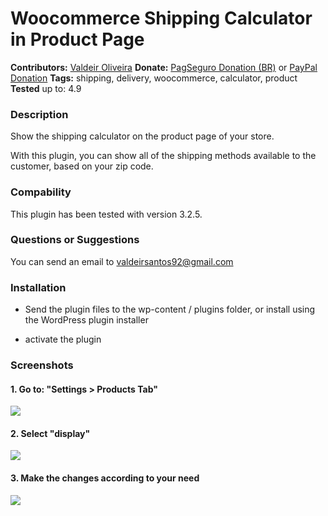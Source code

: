 #  Woocommerce Shipping Calculator in Product Page

**Contributors:** [Valdeir Oliveira](http://https://br.linkedin.com/in/valde%C3%AD-santos-08310354 "Valdeir Oliveira")
**Donate:** [PagSeguro Donation (BR)](https://pag.ae/bdv16S9 "https://pag.ae/bdv16S9") or [PayPal Donation](https://www.paypal.com/cgi-bin/webscr?cmd=_donations&business=5KMVXCTX2ZXPG&currency_code=BRL&source=url)
**Tags:** shipping, delivery, woocommerce, calculator, product
**Tested** up to: 4.9

### Description

Show the shipping calculator on the product page of your store.

With this plugin, you can show all of the shipping methods available to the customer, based on your zip code.

### Compability

This plugin has been tested with version 3.2.5.

### Questions or Suggestions

You can send an email to [valdeirsantos92@gmail.com](mailto:valdeirsantos92@gmail.com "valdeirsantos92@gmail.com")


### Installation

- Send the plugin files to the wp-content / plugins folder, or install using the WordPress plugin installer

- activate the plugin

### Screenshots

#### 1.  Go to: "Settings > Products Tab"
![](http://191.252.193.7/screens/screen1.jpg)

#### 2.  Select "display"
![](http://191.252.193.7/screens/screen2.jpg)

#### 3.  Make the changes according to your need
![](http://191.252.193.7/screens/screen3.jpg)
